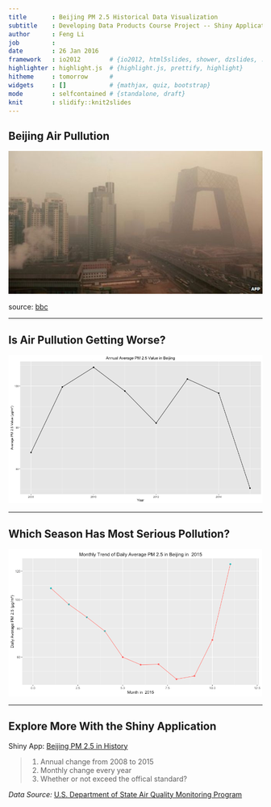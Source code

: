 ```yaml
---
title       : Beijing PM 2.5 Historical Data Visualization
subtitle    : Developing Data Products Course Project -- Shiny Application and Reproducible Pitch 
author      : Feng Li
job         : 
date        : 26 Jan 2016
framework   : io2012        # {io2012, html5slides, shower, dzslides, ...}
highlighter : highlight.js  # {highlight.js, prettify, highlight}
hitheme     : tomorrow      # 
widgets     : []            # {mathjax, quiz, bootstrap}
mode        : selfcontained # {standalone, draft}
knit        : slidify::knit2slides
---
```


## Beijing Air Pullution

!['Beijing Air Pullution'](bj-air-pollution.jpg)



source: [bbc](http://www.bbc.com/news/world-asia-china-16665360)


--- 

## Is Air Pullution Getting Worse?

![plot of chunk unnamed-chunk-1](assets/fig/unnamed-chunk-1-1.png) 

---

## Which Season Has Most Serious Pollution?

!['2015monthly'](2015monthly.png)

---

## Explore More With the Shiny Application

Shiny App: [Beijing PM 2.5 in History](https://leaf.shinyapps.io/bjpm25/)


> 1. Annual change from 2008 to 2015
> 2. Monthly change every year
> 3. Whether or not exceed the offical standard?


*Data Source:* [U.S. Department of State Air Quality Monitoring Program](http://www.stateair.net/web/post/1/1.html)



